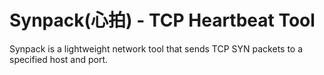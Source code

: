# Synpack(心拍) - TCP Heartbeat Tool
Synpack is a lightweight network tool that sends TCP SYN packets to a specified host and port. 
